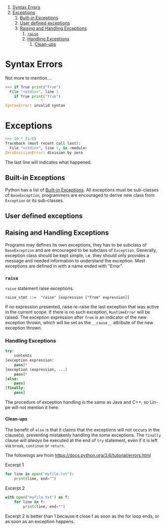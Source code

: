 
<!-- vim-markdown-toc GFM -->

1. [Syntax Errors](#syntax-errors)
1. [Exceptions](#exceptions)
	1. [Built-in Exceptions](#built-in-exceptions)
	1. [User defined exceptions](#user-defined-exceptions)
	1. [Raising and Handling Exceptions](#raising-and-handling-exceptions)
		1. [`raise`](#raise)
		1. [Handling Exceptions](#handling-exceptions)
			1. [Clean-ups](#clean-ups)

<!-- vim-markdown-toc -->

# Syntax Errors
Not more to mention....
```python
>>> if True print("True")
  File "<stdin>", line 1
    if True print("True")
                ^
SyntaxError: invalid syntax
```

# Exceptions

```python
>>> 10 * (1/0)
Traceback (most recent call last):
  File "<stdin>", line 1, in <module>
ZeroDivisionError: division by zero
```
The last line will indicates what happened. 

## Built-in Exceptions

Python has a list of 
[Built-in Exceptions](https://docs.python.org/3.6/library/exceptions.html#bltin-exceptions).
All exceptions must be sub-classes of `BaseException`, programmers are 
encouraged to derive new class from `Exception` or its sub-classes.

## User defined exceptions

## Raising and Handling Exceptions

Programs may defines its own exceptions, they has to be subclass of 
`BaseException` and are encouraged to be subclass of `Exception`.
Generally, exception class should be kept simple, i.e. they should 
only provides a message and needed information to understand the exception.
Most exceptions are defined in with a name ended with "Error".

### `raise`

`raise` statement raise exceptions.

	raise_stmt ::=  "raise" [expression ["from" expression]]

If no expression presented, raise re-raise the last exception that was 
active in the current scope. If there is no such exception, `RunTimeError`
will be raised. The exception expression after `from` is an indicator 
of the new exception thrown, which will be set as the `__cause__` 
attribute of the new exception thrown.

### Handling Exceptions

```python
try:
	contents
[exception expression:
	pass]*
[exception (expression, ...)
	pass]*
[else:
	pass]
[finally:
	pass]
```

The procedure of exception handling is the same as Java and C++, so 
Lin-pe will not mention it here.

#### Clean-ups

The benefit of `else` is that it claims that the exceptions will not 
occurs in the clause(s), preventing mistakenly handling the some 
exceptions. The `finally` clause will _always_ be executed at the end of 
`try` statement, even if it is left via `break`, `continue` or `return`.

The followings are from <https://docs.python.org/3.6/tutorial/errors.html>

Excerpt 1
```python
for line in open("myfile.txt"):
    print(line, end="")
```

Excerpt 2
```python
with open("myfile.txt") as f:
    for line in f:
        print(line, end="")
```

Excerpt 2 is better than 1 because it close f as soon as the for loop ends,
or as soon as an exception happens.


